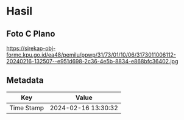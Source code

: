 # Hasil

## Foto C Plano

https://sirekap-obj-formc.kpu.go.id/ea48/pemilu/ppwp/31/73/01/10/06/3173011006112-20240216-132507--e951d698-2c36-4e5b-8834-e868bfc36402.jpg


## Metadata

| Key        | Value               |
| ---------- | ------------------- |
| Time Stamp | 2024-02-16 13:30:32 |



